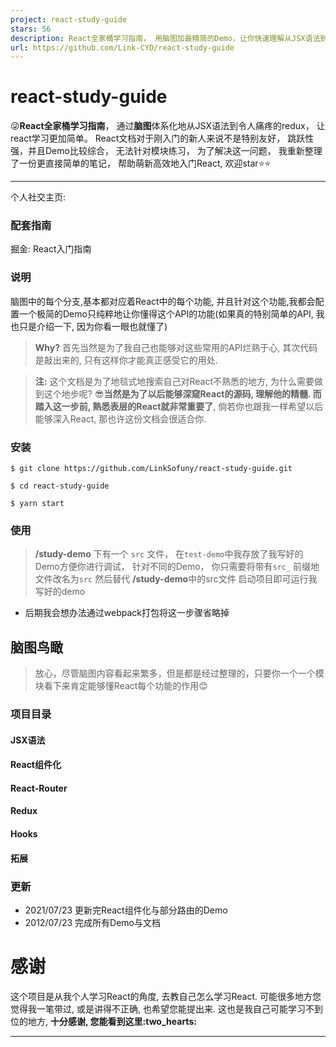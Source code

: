 ```yaml
---
project: react-study-guide
stars: 56
description: React全家桶学习指南， 用脑图加最精简的Demo，让你快速理解从JSX语法到令人痛疼的redux的所有常用的语法和API， 让react学习更加简单， 高效💪 欢迎star⭐
url: https://github.com/Link-CYD/react-study-guide
---
```


react-study-guide
=================

😜**React全家桶学习指南**， 通过**脑图**体系化地从JSX语法到令人痛疼的redux， 让react学习更加简单。 React文档对于刚入门的新人来说不是特别友好， 跳跃性强，并且Demo比较综合， 无法针对模块练习， 为了解决这一问题， 我重新整理了一份更直接简单的笔记， 帮助萌新高效地入门React, 欢迎star:star::star:

* * *

个人社交主页:

### 配套指南

掘金: React入门指南

### 说明

脑图中的每个分支,基本都对应着React中的每个功能, 并且针对这个功能,我都会配置一个极简的Demo只纯粹地让你懂得这个API的功能(如果真的特别简单的API, 我也只是介绍一下, 因为你看一眼也就懂了)

> **Why?** 首先当然是为了我自己也能够对这些常用的API烂熟于心, 其次代码是敲出来的, 只有这样你才能真正感受它的用处.

> **注:** 这个文档是为了地毯式地搜索自己对React不熟悉的地方, 为什么需要做到这个地步呢? 😎**当然是为了以后能够深窥React的源码, 理解他的精髓. 而踏入这一步前, 熟悉表层的React就非常重要了**, 倘若你也跟我一样希望以后能够深入React, 那也许这份文档会很适合你.

### 安装

```
$ git clone https://github.com/LinkSofuny/react-study-guide.git
```

```
$ cd react-study-guide
```

```
$ yarn start
```

### 使用

> **/study-demo** 下有一个 `src` 文件， 在`test-demo`中我存放了我写好的Demo方便你进行调试， 针对不同的Demo， 你只需要将带有`src_` 前缀地文件改名为`src` 然后替代 **/study-demo**中的src文件 启动项目即可运行我写好的demo

-   后期我会想办法通过webpack打包将这一步骤省略掉

脑图鸟瞰
----

> 放心，尽管脑图内容看起来繁多，但是都是经过整理的，只要你一个一个模块看下来肯定能够懂React每个功能的作用:blush:

### 项目目录

#### JSX语法

#### React组件化

#### React-Router

#### Redux

#### Hooks

#### 拓展

### 更新

-   2021/07/23 更新完React组件化与部分路由的Demo
-   2012/07/23 完成所有Demo与文档

感谢
==

这个项目是从我个人学习React的角度, 去教自己怎么学习React. 可能很多地方您觉得我一笔带过, 或是讲得不正确, 也希望您能提出来. 这也是我自己可能学习不到位的地方, **十分感谢, 您能看到这里:two\_hearts:**

* * *
